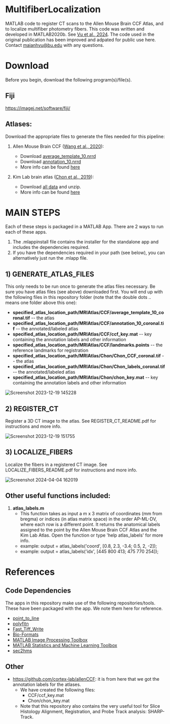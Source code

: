 # MultifiberLocalization
MATLAB code to register CT scans to the Allen Mouse Brain CCF Atlas, and to localize multifiber photometry fibers. This code was written and developed in MATLAB2020b. See [Vu et al., 2024](https://www.sciencedirect.com/science/article/pii/S0896627323009704?via%3Dihub). The code used in the original publication has been improved and adpated for public use here. Contact maianhvu@bu.edu with any questions.



# Download
Before you begin, download the following program(s)/file(s).


## Fiji
https://imagej.net/software/fiji/




## Atlases: 
Download the appropriate files to generate the files needed for this pipeline:
1. Allen Mouse Brain CCF ([Wang et al., 2020](https://pubmed.ncbi.nlm.nih.gov/32386544/)):    
   * Download [average_template_10.nrrd](https://download.alleninstitute.org/informatics-archive/current-release/mouse_ccf/average_template/average_template_10.nrrd) 
   * Download [annotation_10.nrrd](https://download.alleninstitute.org/informatics-archive/current-release/mouse_ccf/annotation/ccf_2022/annotation_10.nrrd)
   * More info can be found [here](https://help.brain-map.org/display/mouseconnectivity/API#API-DownloadAtlas3-DReferenceModels)
  
     
2. Kim Lab brain atlas ([Chon et al., 2019](https://pubmed.ncbi.nlm.nih.gov/31699990/)): 
   * Download [all data](https://kimlab.io/brain-map/atlas/assets/data_share/Atlas_Web_Release_data.7z) and unzip.
   * More info can be found [here](https://kimlab.io/brain-map/atlas/)    
  
# MAIN STEPS
Each of these steps is packaged in a MATLAB App. There are 2 ways to run each of these apps.
1. The .mlappinstall file contains the installer for the standalone app and includes the dependencies required.
2. If you have the dependencies required in your path (see below), you can alternatively just run the .mlapp file.


## 1) GENERATE_ATLAS_FILES 
This only needs to be run once to generate the atlas files necessary. Be sure you have atlas files (see above) downloaded first. You will end up with the following files in this repository folder (note that the double dots .. means one folder above this one):
  * **specified_atlas_location_path/MRIAtlas/CCF/average_template_10_coronal.tif** -- the atlas
  * **specified_atlas_location_path/MRIAtlas/CCF/annotation_10_coronal.tif** -- the annotated/labeled atlas
  * **specified_atlas_location_path/MRIAtlas/CCF/ccf_key.mat** -- key containing the annotation labels and other information
  * **specified_atlas_location_path/MRIAtlas/CCF/landmarks.points** -- the reference landmarks for registration
  * **specified_atlas_location_path/MRIAtlas/Chon/Chon_CCF_coronal.tif** -- the atlas
  * **specified_atlas_location_path/MRIAtlas/Chon/Chon_labels_coronal.tif** -- the annotated/labeled atlas
  * **specified_atlas_location_path/MRIAtlas/Chon/chon_key.mat** -- key containing the annotation labels and other information

![Screenshot 2023-12-19 145228](https://github.com/HoweLab/MultifiberLocalization/assets/21954946/1577bf6e-5e1f-4d1b-9298-072ae3d33b83)




## 2) REGISTER_CT
Register a 3D CT image to the atlas. See REGISTER_CT_README.pdf for instructions and more info.

![Screenshot 2023-12-19 151755](https://github.com/HoweLab/MultifiberLocalization/assets/21954946/1b18f51e-1816-43cf-a951-e9cd76d53725)




## 3) LOCALIZE_FIBERS
Localize the fibers in a registered CT image. See LOCALIZE_FIBERS_README.pdf for instructions and more info.

![Screenshot 2024-04-04 162019](https://github.com/HoweLab/MultifiberLocalization/assets/21954946/fe3d395c-eead-430e-bcf5-082a08814011)



## Other useful functions included:
1. **atlas_labels.m**
   * This function takes as input a m x 3 matrix of coordinates (mm from bregma) or indices (in atlas matrix space) in the order AP-ML-DV, where each row is a different point. It returns the anatomical labels assigned to the point by the Allen Mouse Brain CCF Atlas and the Kim Lab Atlas. Open the function or type 'help atlas_labels' for more info.
   * example: output = atlas_labels('coord', [0.8, 2.3, -3.4; 0.5, 2, -2]);
   * example: output = atlas_labels('idx', [445 800 413; 475 770 254]);
  
# References   

## Code Dependencies 
The apps in this repository make use of the following repositories/tools. These have been packaged with the app. We note them here for reference.
* [point_to_line](https://github.com/thrynae/point_to_line_distance)
* [polyfitn](https://www.mathworks.com/matlabcentral/fileexchange/34765-polyfitn)
* [Fast_Tiff_Write](https://github.com/rharkes/Fast_Tiff_Write)
* [Bio-Formats](https://bio-formats.readthedocs.io/en/v7.0.1/users/matlab/index.html)
* [MATLAB Image Processing Toolbox](https://www.mathworks.com/products/image.html)
* [MATLAB Statistics and Machine Learning Toolbox](https://www.mathworks.com/products/statistics.html)
* [sec2hms](https://www.mathworks.com/matlabcentral/fileexchange/22817-seconds-to-hours-minutes-seconds)


## Other
* https://github.com/cortex-lab/allenCCF: it is from here that we got the annotation labels for the atlases. 
  * We have created the following files:
    * CCF/ccf_key.mat  
    * Chon/chon_key.mat
  * Note that this repository also contains the very useful tool for Slice Histology Alignment, Registration, and Probe Track analysis: SHARP-Track.

